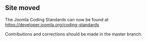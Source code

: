 ## Site moved

The Joomla Coding Standards can now be found at <a href="https://developer.joomla.org/coding-standards">https://developer.joomla.org/coding-standards</a>

Contributions and corrections should be made in the master branch.
